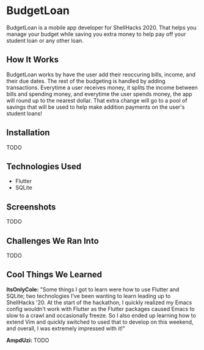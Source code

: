 # BudgetLoan
BudgetLoan is a mobile app developer for ShellHacks 2020. That helps you manage your budget while saving you extra money to help pay off your student loan or any other loan.

## How It Works
BudgetLoan works by have the user add their reoccuring bills, income, and their due dates. The rest of the budgeting is handled by adding transactions. Everytime a user receives money, it splits the income between bills and spending money, and everytime the user spends money, the app will round up to the nearest dollar. That extra change will go to a pool of savings that will be used to help make addition payments on the user's student loans!

## Installation
TODO

## Technologies Used
* Flutter
* SQLite

## Screenshots
TODO

## Challenges We Ran Into
TODO

## Cool Things We Learned
**ItsOnlyCole:** "Some things I got to learn were how to use Flutter and SQLite; two technologies I've been wanting to learn leading up to ShellHacks '20. At the start of the hackathon, I quickly realized my Emacs config wouldn't work with Flutter as the Flutter packages caused Emacs to slow to a crawl and occasionally freeze. So I also ended up learning how to extend Vim and quickly switched to used that to develop on this weekend, and overall, I was extremely impressed with it!"

**AmpdUzi:** TODO

